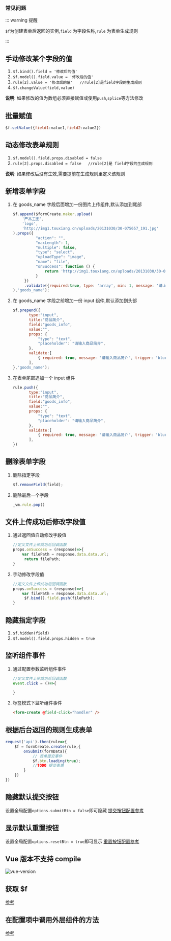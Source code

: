 ### 常见问题

::: warning 提醒

`$f`为创建表单后返回的实例,`field` 为字段名称,`rule` 为表单生成规则

:::

## 手动修改某个字段的值

1. `$f.bind().field = '修改后的值' `
2. `$f.model().field.value = '修改后的值'`
3. `rule[2].value = '修改后的值'   //rule[2]是field字段的生成规则`
4. `$f.changeValue(field,value)`

**说明**: 如果修改的值为数组必须直接赋值或使用`push`,`splice`等方法修改

## 批量赋值

```javascript
$f.setValue({field1:value1,field2:value2})
```

## 动态修改表单规则

1. `$f.model().field.props.disabled = false`
2. `rule[2].props.disabled = false   //rule[2]是 field字段的生成规则`

**说明**: 如果修改后没有生效,需要提前在生成规则里定义该规则

## 新增表单字段

1. 在 goods_name 字段后面增加一份图片上传组件,默认添加到尾部
    ```javascript
    $f.append($formCreate.maker.upload(
        '产品主图',
        'logo',
        'http://img1.touxiang.cn/uploads/20131030/30-075657_191.jpg'
    ).props({
              "action": "",
              "maxLength": 1,
              "multiple": false,
              "type": "select",
              "uploadType": "image",
              "name": "file",
              "onSuccess": function () {
                  return 'http://img1.touxiang.cn/uploads/20131030/30-075657_191.jpg';
              }
         })
         .validate({required:true, type: 'array', min: 1, message: '请上传1张图片', trigger: 'change'}
    ),'goods_name');
    ```
2. 在 goods_name 字段之前增加一份 input 组件,默认添加到头部

    ```javascript
    $f.prepend({
           type:"input",
           title:"商品简介",
           field:"goods_info",
           value:"",
           props: {
               "type": "text",
               "placeholder": "请输入商品简介",
           },
           validate:[
               { required: true, message: '请输入商品简介', trigger: 'blur' },
           ],
    },'goods_name');
    ```
3. 在表单尾部追加一个 input 组件
    ```javascript
    rule.push({
           type:"input",
           title:"商品简介",
           field:"goods_info",
           value:"",
           props: {
               "type": "text",
               "placeholder": "请输入商品简介",
           },
           validate:[
               { required: true, message: '请输入商品简介', trigger: 'blur' },
           ],
    })
    ```
## 删除表单字段

1. 删除指定字段

   ```javascript
   $f.removeField(field);
   ```

2. 删除最后一个字段

   ```javascript
   _vm.rule.pop()
   ```



## 文件上传成功后修改字段值

1. 通过返回值自动修改字段值
    ```javascript
    //定义文件上传成功后回调函数
    props.onSuccess = (response)=>{
        var filePath = response.data.data.url;
         return filePath;
    }
    ```
2. 手动修改字段值

    ```javascript
    //定义文件上传成功后回调函数
    props.onSuccess = (response)=>{
        var filePath = response.data.data.url;
         $f.bind().field.push(filePath);
    }
    ```

## 隐藏指定字段

1. `$f.hidden(field)`
2. `$f.model().field.props.hidden = true`

## 监听组件事件

1. 通过配置参数监听组件事件

    ```javascript
    //定义文件上传成功后回调函数
    event.click = ()=>{

    }
    ```
2. 标签模式下监听组件事件

    ```html
    <form-create @field-click="handler" />
    ```

## 根据后台返回的规则生成表单

```javascript
request('api').then(rule=>{
    $f = formCreate.create(rule,{
        onSubmit(formData){
            // 表单提交事件
            $f.btn.loading(true);
            //TODO 提交表单
        }
    })
})
```

## 隐藏默认提交按钮

设置全局配置`options.submitBtn = false`即可隐藏 [提交按钮配置参考](/guide/instance.html#f-submitstatus)

## 显示默认重置按钮

设置全局配置`options.resetBtn = true`即可显示 [重置按钮配置参考](/guide/instance.html#f-resetstatus)

## Vue 版本不支持 compile

![vue-version](/img/vue-version.jpg)


## 获取 $f
[参考](/guide/instance.html)

## 在配置项中调用外层组件的方法
[参考](https://github.com/xaboy/form-create/issues/51#issuecomment-473190389)
